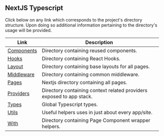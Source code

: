 ## NextJS Typescript 

Click below on any link which corresponds to the project's directory structure. Upon doing so additional information pertaining to the directory's usage will be provided.

<table>
  <thead>
    <tr><th>Link</th><th>Description</th></tr>
  </thead>
  <tbody>
     <tr><td><a href="COMPONENTS.md" >Components</a></td><td>Directory containing reused components.</td></tr>
     <tr><td><a href="HOOKS.md">Hooks</a></td><td>Directory containing React Hooks.</td></tr>
     <tr><td><a href="LAYOUT.md" >Layout</a></td><td>Directory containing base layouts for all pages.</td></tr>
     <tr><td><a href="MIDDLEWARE.md" >Middleware</a></td><td>Directory containing common middleware.</td></tr>
     <tr><td><a href="PAGES.md" >Pages</a></td><td>Nextjs directory containing all pages.</td></tr>
     <tr><td><a href="PROVIDERS.md" >Providers</a></td><td>Directory containing context related providers exposed to app stack.</td></tr>
     <tr><td><a href="TYPES.md" >Types</a></td><td>Global Typescript types.</td></tr>
     <tr><td><a href="UTILS.md" >Utils</a></td><td>Useful helpers uses in just about every app/site.</td></tr>
     <tr><td><a href="WITH.md" >With</a></td><td>Directory containing Page Component wrapper helpers.</td></tr>
  </tbody>
</table>